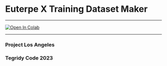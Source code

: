 # Euterpe X Training Dataset Maker

***

[![Open In Colab][colab-badge]][colab-notebook2]

[colab-notebook2]: <https://colab.research.google.com/github/asigalov61/Euterpe-X/blob/main/Training-Data/Euterpe_X_Training_Dataset_Maker.ipynb>
[colab-badge]: <https://colab.research.google.com/assets/colab-badge.svg>

***

### Project Los Angeles
### Tegridy Code 2023
